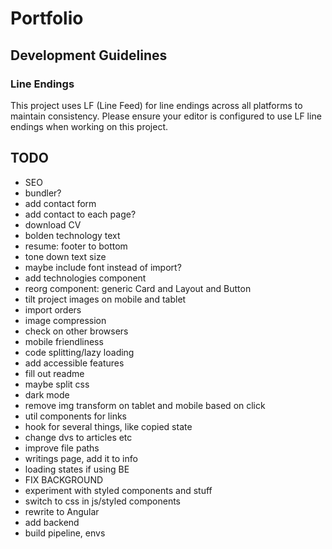 # Portfolio

## Development Guidelines

### Line Endings
This project uses LF (Line Feed) for line endings across all platforms to maintain consistency. 
Please ensure your editor is configured to use LF line endings when working on this project.

## TODO

- SEO
- bundler?
- add contact form
- add contact to each page?
- download CV
- bolden technology text
- resume: footer to bottom
- tone down text size
- maybe include font instead of import?
- add technologies component
- reorg component: generic Card and Layout and Button
- tilt project images on mobile and tablet
- import orders
- image compression
- check on other browsers
- mobile friendliness
- code splitting/lazy loading
- add accessible features
- fill out readme
- maybe split css
- dark mode
- remove img transform on tablet and mobile based on click
- util components for links
- hook for several things, like copied state
- change dvs to articles etc
- improve file paths
- writings page, add it to info
- loading states if using BE
- FIX BACKGROUND
- experiment with styled components and stuff
- switch to css in js/styled components
- rewrite to Angular
- add backend
- build pipeline, envs
